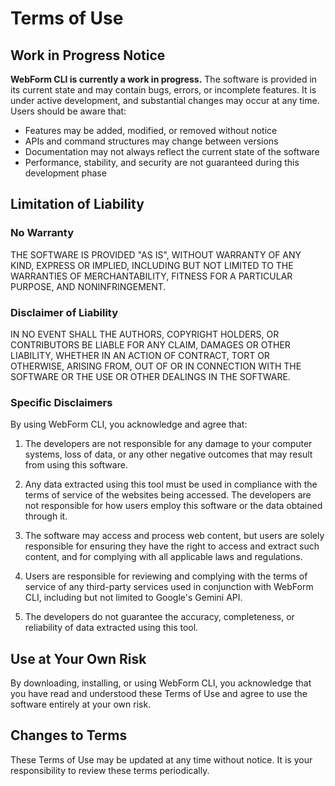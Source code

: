 # Terms of Use

## Work in Progress Notice

**WebForm CLI is currently a work in progress.** The software is provided in its current state and may contain bugs, errors, or incomplete features. It is under active development, and substantial changes may occur at any time. Users should be aware that:

- Features may be added, modified, or removed without notice
- APIs and command structures may change between versions
- Documentation may not always reflect the current state of the software
- Performance, stability, and security are not guaranteed during this development phase

## Limitation of Liability

### No Warranty

THE SOFTWARE IS PROVIDED "AS IS", WITHOUT WARRANTY OF ANY KIND, EXPRESS OR IMPLIED, INCLUDING BUT NOT LIMITED TO THE WARRANTIES OF MERCHANTABILITY, FITNESS FOR A PARTICULAR PURPOSE, AND NONINFRINGEMENT. 

### Disclaimer of Liability

IN NO EVENT SHALL THE AUTHORS, COPYRIGHT HOLDERS, OR CONTRIBUTORS BE LIABLE FOR ANY CLAIM, DAMAGES OR OTHER LIABILITY, WHETHER IN AN ACTION OF CONTRACT, TORT OR OTHERWISE, ARISING FROM, OUT OF OR IN CONNECTION WITH THE SOFTWARE OR THE USE OR OTHER DEALINGS IN THE SOFTWARE.

### Specific Disclaimers

By using WebForm CLI, you acknowledge and agree that:

1. The developers are not responsible for any damage to your computer systems, loss of data, or any other negative outcomes that may result from using this software.

2. Any data extracted using this tool must be used in compliance with the terms of service of the websites being accessed. The developers are not responsible for how users employ this software or the data obtained through it.

3. The software may access and process web content, but users are solely responsible for ensuring they have the right to access and extract such content, and for complying with all applicable laws and regulations.

4. Users are responsible for reviewing and complying with the terms of service of any third-party services used in conjunction with WebForm CLI, including but not limited to Google's Gemini API.

5. The developers do not guarantee the accuracy, completeness, or reliability of data extracted using this tool.

## Use at Your Own Risk

By downloading, installing, or using WebForm CLI, you acknowledge that you have read and understood these Terms of Use and agree to use the software entirely at your own risk.

## Changes to Terms

These Terms of Use may be updated at any time without notice. It is your responsibility to review these terms periodically. 